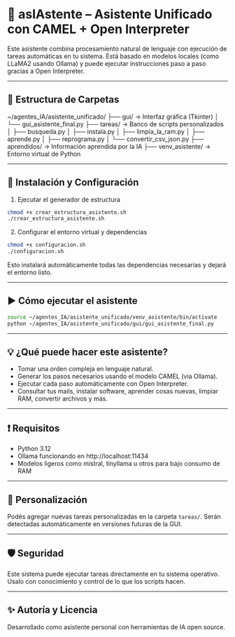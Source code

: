 # 🤖 asIAstente – Asistente Unificado con CAMEL + Open Interpreter

Este asistente combina procesamiento natural de lenguaje con ejecución de tareas automáticas en tu sistema. Está basado en modelos locales (como LLaMA2 usando Ollama) y puede ejecutar instrucciones paso a paso gracias a Open Interpreter.

---

## 📁 Estructura de Carpetas

~/agentes_IA/asistente_unificado/
├── gui/                         → Interfaz gráfica (Tkinter)
│   └── gui_asistente_final.py
├── tareas/                      → Banco de scripts personalizados
│   ├── busqueda.py
│   ├── instala.py
│   ├── limpia_la_ram.py
│   ├── aprende.py
│   ├── reprograma.py
│   └── convertir_csv_json.py
├── aprendidos/                  → Información aprendida por la IA
├── venv_asistente/              → Entorno virtual de Python

---

## 🚀 Instalación y Configuración

1. Ejecutar el generador de estructura

```bash
chmod +x crear_estructura_asistente.sh
./crear_estructura_asistente.sh
```

2. Configurar el entorno virtual y dependencias

```bash
chmod +x configuracion.sh
./configuracion.sh
```

Esto instalará automáticamente todas las dependencias necesarias y dejará el entorno listo.

---

## ▶️ Cómo ejecutar el asistente

```bash
source ~/agentes_IA/asistente_unificado/venv_asistente/bin/activate
python ~/agentes_IA/asistente_unificado/gui/gui_asistente_final.py
```

---

## 💡 ¿Qué puede hacer este asistente?

- Tomar una orden compleja en lenguaje natural.
- Generar los pasos necesarios usando el modelo CAMEL (via Ollama).
- Ejecutar cada paso automáticamente con Open Interpreter.
- Consultar tus mails, instalar software, aprender cosas nuevas, limpiar RAM, convertir archivos y más.

---

## ❗ Requisitos

- Python 3.12
- Ollama funcionando en http://localhost:11434
- Modelos ligeros como mistral, tinyllama u otros para bajo consumo de RAM

---

## 🧠 Personalización

Podés agregar nuevas tareas personalizadas en la carpeta `tareas/`. Serán detectadas automáticamente en versiones futuras de la GUI.

---

## 🛡️ Seguridad

Este sistema puede ejecutar tareas directamente en tu sistema operativo. Usalo con conocimiento y control de lo que los scripts hacen.

---

## ✨ Autoría y Licencia

Desarrollado como asistente personal con herramientas de IA open source.
